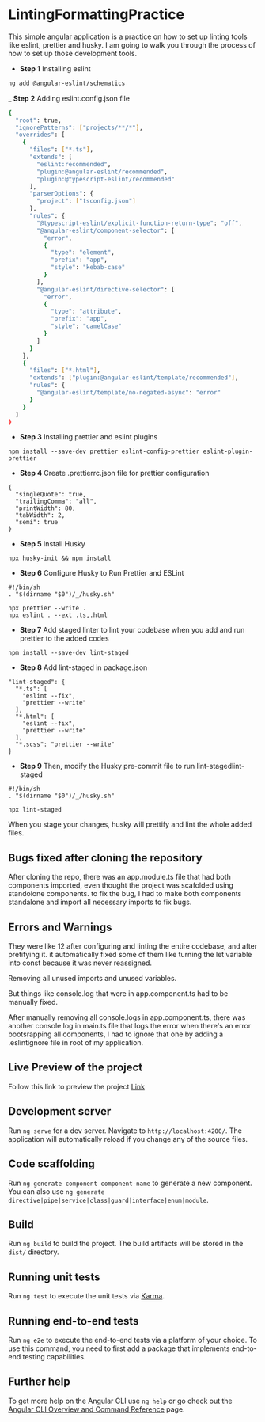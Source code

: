 # LintingFormattingPractice

This simple angular application is a practice on how to set up linting tools like eslint, prettier and husky.
I am going to walk you through the process of how to set up those development tools.

- **Step 1** Installing eslint

```bash
ng add @angular-eslint/schematics

```

\_ **Step 2** Adding eslint.config.json file

```bash
{
  "root": true,
  "ignorePatterns": ["projects/**/*"],
  "overrides": [
    {
      "files": ["*.ts"],
      "extends": [
        "eslint:recommended",
        "plugin:@angular-eslint/recommended",
        "plugin:@typescript-eslint/recommended"
      ],
      "parserOptions": {
        "project": ["tsconfig.json"]
      },
      "rules": {
        "@typescript-eslint/explicit-function-return-type": "off",
        "@angular-eslint/component-selector": [
          "error",
          {
            "type": "element",
            "prefix": "app",
            "style": "kebab-case"
          }
        ],
        "@angular-eslint/directive-selector": [
          "error",
          {
            "type": "attribute",
            "prefix": "app",
            "style": "camelCase"
          }
        ]
      }
    },
    {
      "files": ["*.html"],
      "extends": ["plugin:@angular-eslint/template/recommended"],
      "rules": {
        "@angular-eslint/template/no-negated-async": "error"
      }
    }
  ]
}
```

- **Step 3** Installing prettier and eslint plugins

```base
npm install --save-dev prettier eslint-config-prettier eslint-plugin-prettier

```

- **Step 4** Create .prettierrc.json file for prettier configuration

```base
{
  "singleQuote": true,
  "trailingComma": "all",
  "printWidth": 80,
  "tabWidth": 2,
  "semi": true
}
```

- **Step 5** Install Husky

```base
npx husky-init && npm install
```

- **Step 6** Configure Husky to Run Prettier and ESLint

```base
#!/bin/sh
. "$(dirname "$0")/_/husky.sh"

npx prettier --write .
npx eslint . --ext .ts,.html
```

- **Step 7** Add staged linter to lint your codebase when you add and run prettier to the added codes

```base
npm install --save-dev lint-staged
```

- **Step 8** Add lint-staged in package.json

```base
"lint-staged": {
  "*.ts": [
    "eslint --fix",
    "prettier --write"
  ],
  "*.html": [
    "eslint --fix",
    "prettier --write"
  ],
  "*.scss": "prettier --write"
}

```

- **Step 9** Then, modify the Husky pre-commit file to run lint-stagedlint-staged

```base
#!/bin/sh
. "$(dirname "$0")/_/husky.sh"

npx lint-staged
```

When you stage your changes, husky will prettify and lint the whole added files.

## Bugs fixed after cloning the repository

After cloning the repo, there was an app.module.ts file that had both components imported, even thought the project was scafolded using standolone components. to fix the bug, I had to make both components standalone and import all necessary imports to fix bugs.

## Errors and Warnings

They were like 12 after configuring and linting the entire codebase, and after pretifying it. it automatically fixed some of them like turning the let variable into const because it was never reassigned.

Removing all unused imports and unused variables.

But things like console.log that were in app.component.ts had to be manually fixed.

After manually removing all console.logs in app.component.ts, there was another console.log in main.ts file that logs the error when there's an error bootsrapping all components, I had to ignore that one by adding a .eslintignore file in root of my application.

## Live Preview of the project

Follow this link to preview the project [Link](https://charming-beijinho-28efa8.netlify.app/)

## Development server

Run `ng serve` for a dev server. Navigate to `http://localhost:4200/`. The application will automatically reload if you change any of the source files.

## Code scaffolding

Run `ng generate component component-name` to generate a new component. You can also use `ng generate directive|pipe|service|class|guard|interface|enum|module`.

## Build

Run `ng build` to build the project. The build artifacts will be stored in the `dist/` directory.

## Running unit tests

Run `ng test` to execute the unit tests via [Karma](https://karma-runner.github.io).

## Running end-to-end tests

Run `ng e2e` to execute the end-to-end tests via a platform of your choice. To use this command, you need to first add a package that implements end-to-end testing capabilities.

## Further help

To get more help on the Angular CLI use `ng help` or go check out the [Angular CLI Overview and Command Reference](https://angular.io/cli) page.
